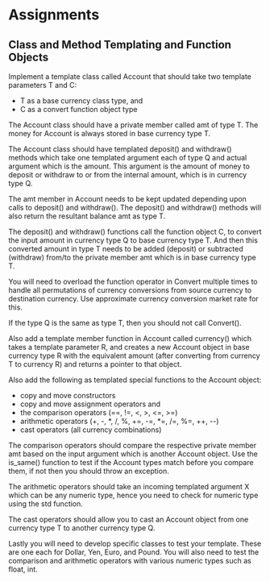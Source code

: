 # Assignments

## Class and Method Templating and Function Objects

Implement a template class called Account that should take two template parameters T and C:

- T as a base currency class type, and 
- C as a convert function object type

The Account class should have a private member called amt of type T.
The money for Account is always stored in base currency type T.

The Account class should have templated deposit() and withdraw() methods which take one templated argument 
each of type Q and actual argument which is the amount. This argument is the amount of money to 
deposit or withdraw to or from the internal amount, which is in currency type Q.

The amt member in Account needs to be kept updated depending upon calls to deposit() and withdraw().
The deposit() and withdraw() methods will also return the resultant balance amt as type T.

The deposit() and withdraw() functions call the function object C, to convert the input amount
in currency type Q to base currency type T. And then this converted amount in type T needs to be added
(deposit) or subtracted (withdraw) from/to the private member amt which is in base currency type T.

You will need to overload the function operator in Convert multiple times to
handle all permutations of currency conversions from source currency to destination
currency. Use approximate currency conversion market rate for this.

If the type Q is the same as type T, then you should not call Convert().

Also add a template member function in Account called currency() which takes a template
parameter R, and creates a new Account object in base currency type R with the equivalent amount
(after converting from currency T to currency R) and returns a pointer to that object.

Also add the following as templated special functions to the Account object:

- copy and move constructors
- copy and move assignment operators and 
- the comparison operators (==, !=, <, >, <=, >=)
- arithmetic operators (+, -, *, /, %, +=, -=, *=, /=, %=, ++, --)
- cast operators (all currency combinations)

The comparison operators should compare the respective private member amt based on the input
argument which is another Account object. Use the is_same() function to test if the Account<T>
types match before you compare them, if not then you should throw an exception.

The arithmetic operators should take an incoming templated argument X which can be any numeric
type, hence you need to check for numeric type using the std function.

The cast operators should allow you to cast an Account object from one currency type T to another
currency type Q.

Lastly you will need to develop specific classes to test your template. These are
one each for Dollar, Yen, Euro, and Pound. You will also need to test the comparison and arithmetic
operators with various numeric types such as float, int.
